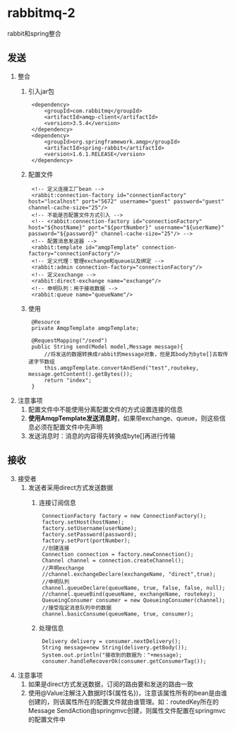 # rabbitmq-2
rabbit和spring整合
## 发送
1. 整合
	1. 引入jar包

			<dependency>
				<groupId>com.rabbitmq</groupId>
				<artifactId>amqp-client</artifactId>
				<version>3.5.4</version>
			</dependency>
			<dependency>
				<groupId>org.springframework.amqp</groupId>
				<artifactId>spring-rabbit</artifactId>
				<version>1.6.1.RELEASE</version>
			</dependency>
	2. 配置文件

			<!-- 定义连接工厂bean -->
			<rabbit:connection-factory id="connectionFactory" host="localhost" port="5672" username="guest" password="guest" channel-cache-size="25"/>
			<!-- 不能是否配置文件方式引入 -->
			<!-- <rabbit:connection-factory id="connectionFactory" host="${hostName}" port="${portNumber}" username="${userName}" password="${password}" channel-cache-size="25"/> -->
			<!-- 配置消息发送器 -->
			<rabbit:template id="amqpTemplate" connection-factory="connectionFactory"/>
			<!-- 定义代理：管理exchange和queue以及绑定 -->
			<rabbit:admin connection-factory="connectionFactory"/>
			<!-- 定义exchange -->
			<rabbit:direct-exchange name="exchange"/>
			<!-- 申明队列：用于接收数据 -->
			<rabbit:queue name="queueName"/>
	3. 使用

			@Resource
			private AmqpTemplate amqpTemplate;
		
			@RequestMapping("/send")
			public String send(Model model,Message message){
				//将发送的数据转换成rabbit的message对象，但是其body为byte[]古取传递字节数组
				this.amqpTemplate.convertAndSend("test",routekey, message.getContent().getBytes());
				return "index";
			}
2. 注意事项
	1. 配置文件中不能使用分离配置文件的方式设置连接的信息
	2. **使用AmqpTemplate发送消息时**，如果带exchange、queue，则这些信息必须在配置文件中先声明
	3. 发送消息时：消息的内容得先转换成byte[]再进行传输

## 接收
3. 接受者
	1. 发送者采用direct方式发送数据
		1. 连接订阅信息


				ConnectionFactory factory = new ConnectionFactory();
				factory.setHost(hostName);
				factory.setUsername(userName);
				factory.setPassword(password);
				factory.setPort(portNumber);
				//创建连接
				Connection connection = factory.newConnection();
				Channel channel = connection.createChannel();
				//声明exchange
				//channel.exchangeDeclare(exchangeName, "direct",true);
				//申明队列
				channel.queueDeclare(queueName, true, false, false, null);
				//channel.queueBind(queueName, exchangeName, routekey);
				QueueingConsumer consumer = new QueueingConsumer(channel);
				//接受指定消息队列中的数据
				channel.basicConsume(queueName, true, consumer);
		2. 处理信息

				Delivery delivery = consumer.nextDelivery();
				String message=new String(delivery.getBody());
				System.out.println("接收到的数据为："+message);
				consumer.handleRecoverOk(consumer.getConsumerTag());
2. 注意事项
	1. 如果是direct方式发送数据，订阅的路由要和发送的路由一致
	2. 使用@Value注解注入数据时(${属性名})，注意该属性所有的bean是由谁创建的，则该属性所在的配置文件就由谁管理。如：routedKey所在的Message
	SendAction由springmvc创建，则属性文件配置在springmvc的配置文件中